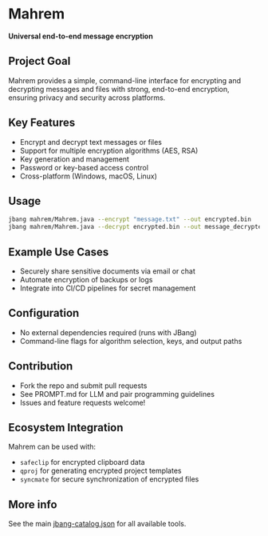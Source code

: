 # Mahrem

**Universal end-to-end message encryption**

## Project Goal

Mahrem provides a simple, command-line interface for encrypting and decrypting messages and files with strong, end-to-end encryption, ensuring privacy and security across platforms.

## Key Features

- Encrypt and decrypt text messages or files
- Support for multiple encryption algorithms (AES, RSA)
- Key generation and management
- Password or key-based access control
- Cross-platform (Windows, macOS, Linux)

## Usage

```sh
jbang mahrem/Mahrem.java --encrypt "message.txt" --out encrypted.bin
jbang mahrem/Mahrem.java --decrypt encrypted.bin --out message_decrypted.txt
```

## Example Use Cases

- Securely share sensitive documents via email or chat
- Automate encryption of backups or logs
- Integrate into CI/CD pipelines for secret management

## Configuration

- No external dependencies required (runs with JBang)
- Command-line flags for algorithm selection, keys, and output paths

## Contribution

- Fork the repo and submit pull requests
- See PROMPT.md for LLM and pair programming guidelines
- Issues and feature requests welcome!

## Ecosystem Integration

Mahrem can be used with:
- `safeclip` for encrypted clipboard data
- `qproj` for generating encrypted project templates
- `syncmate` for secure synchronization of encrypted files

## More info
See the main [jbang-catalog.json](../jbang-catalog.json) for all available tools. 